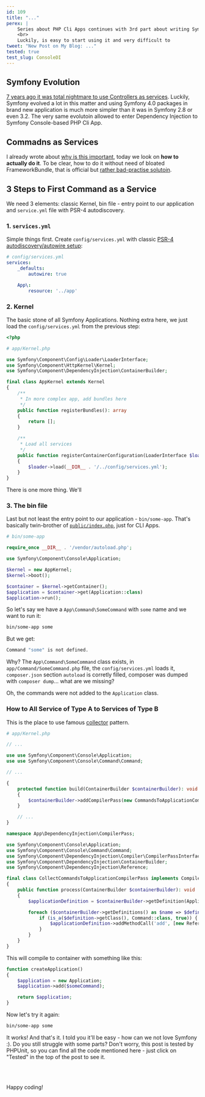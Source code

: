 ```yaml
---
id: 109
title: "..."
perex: |
    Series about PHP Cli Apps continues with 3rd part about writing Symfony Console Application with Depenendency Injection in the first place. Not last, not second, **but the first**.
    <br>
    Luckily, is easy to start using it and very difficult to
tweet: "New Post on My Blog: ..."
tested: true
test_slug: ConsoleDI
---
```


## Symfony Evolution

[7 years ago it was total nightmare to use Controllers as services](http://richardmiller.co.uk/2011/04/15/symfony2-controller-as-service/). Luckily, Symfony evolved a lot in this matter and using Symfony 4.0 packages in brand new application is much more simpler than it was in Symfony 2.8 or even 3.2. The very same evolutoin allowed to enter Dependency Injection to Symfony Console-based PHP Cli App.

## Commadns as Services

I already wrote about [why is this important](/blog/2018/05/07/why-you-should-combine-symfony-console-and-dependency-injection/#3-symfony-console-meets-symfony-dependencyinjection), today we look on **how to actually do it**. To be clear, how to do it without need of bloated FrameworkBundle, that is official but [rather bad-practise solutoin](https://matthiasnoback.nl/2013/10/symfony2-console-commands-as-services-why/).

## 3 Steps to First Command as a Service

We need 3 elements: classic Kernel, bin file - entry point to our application and `service.yml` file with PSR-4 autodiscovery.

### 1. `services.yml`

Simple things first. Create `config/services.yml` with classic [PSR-4 autodiscovery/autowire setup](https://github.com/symfony/symfony/pull/21289#issue-101559374):

```yml
# config/services.yml
services:
    _defaults:
        autowire: true

    App\:
        resource: '../app'
```

### 2. Kernel

The basic stone of all Symfony Applications. Nothing extra here, we just load the `config/services.yml` from the previous step:

```php
<?php

# app/Kernel.php

use Symfony\Component\Config\Loader\LoaderInterface;
use Symfony\Component\HttpKernel\Kernel;
use Symfony\Component\DependencyInjection\ContainerBuilder;

final class AppKernel extends Kernel
{
    /**
     * In more complex app, add bundles here
     */
    public function registerBundles(): array
    {
        return [];
    }

    /**
     * Load all services
     */
    public function registerContainerConfiguration(LoaderInterface $loader): void
    {
        $loader->load(__DIR__ . '/../config/services.yml');
    }
}
```

There is one more thing. We'll

### 3. The bin file

Last but not least the entry point to our application - `bin/some-app`. That's basically twin-brother of [`public/index.php`](https://github.com/symfony/demo/blob/beb3aa8e988527f16ac50f792eede240fafbfdfc/public/index.php#L35-L39), just for CLI Apps.

```php
# bin/some-app

require_once __DIR__ . '/vendor/autoload.php';

use Symfony\Component\Console\Application;

$kernel = new AppKernel;
$kernel->boot();

$container = $kernel->getContainer();
$application = $container->get(Application::class)
$application->run();
```

So let's say we have a `App\Command\SomeCommand` with `some` name and we want to run it:

```bash
bin/some-app some
```

But we get:

```bash
Command "some" is not defined.
```

Why? The `App\Command\SomeCommand` class exists, in `app/Command/SomeCommand.php` file, the `config/services.yml` loads it, `composer.json` section `autoload` is corretly filled, composer was dumped with `composer dump`... what are we missing?

Oh, the commands were not added to the `Application` class.

### How to All Service of Type A to Services of Type B

This is the place to use famous [collector](/blog/2018/03/08/why-is-collector-pattern-so-awesome/#drop-that-expression-language-magic) pattern.

```php
# app/Kernel.php

// ...

use use Symfony\Component\Console\Application;
use use Symfony\Component\Console\Command\Command;

// ...

{
    protected function build(ContainerBuilder $containerBuilder): void
    {
        $containerBuilder->addCompilerPass(new CommandsToApplicationCompilerPass);
    }

    // ...
}
```


```php
namespace App\DependencyInjection\CompilerPass;

use Symfony\Component\Console\Application;
use Symfony\Component\Console\Command\Command;
use Symfony\Component\DependencyInjection\Compiler\CompilerPassInterface;
use Symfony\Component\DependencyInjection\ContainerBuilder;
use Symfony\Component\DependencyInjection\Reference;

final class CollectCommandsToApplicationCompilerPass implements CompilerPassInterface
{
    public function process(ContainerBuilder $containerBuilder): void
    {
        $applicationDefinition = $containerBuilder->getDefinition(Application::class);

        foreach ($containerBuilder->getDefinitions() as $name => $definition) {
            if (is_a($definition->getClass(), Command::class, true)) {
                $applicationDefinition->addMethodCall('add', [new Reference($name)]);
            }
        }
    }
}
```

This will compile to container with something like this:

```php
function createApplication()
{
    $application = new Application;
    $application->add($someCommand);

    return $application;
}
```

Now let's try it again:

```bash
bin/some-app some
```

It works! And that's it. I told you it'll be easy - how can we not love Symfony :).
Do you still struggle with some parts? Don't worry, this post is tested by PHPUnit, so you can find all the code mentioned here - just click on "Tested" in the top of the post to see it.

<br><br>

Happy coding!
